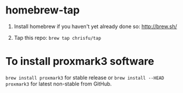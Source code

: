 homebrew-tap
============

1. Install homebrew if you haven't yet already done so: http://brew.sh/

2. Tap this repo: `brew tap chrisfu/tap`


To install proxmark3 software
=============================

`brew install proxmark3` for stable release or `brew install --HEAD proxmark3` for latest non-stable from GitHub.

